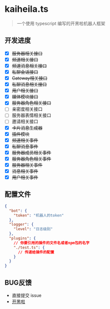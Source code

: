 # kaiheila.ts
> 一个使用 typescript 编写的开黑啦机器人框架

## 开发进度
- [x] ~~服务器相关接口~~
- [x] ~~频道相关接口~~
- [x] ~~频道消息相关接口~~
- [x] ~~私聊会话接口~~
- [x] ~~Gateway相关接口~~
- [x] ~~私聊消息相关接口~~
- [x] ~~用户相关接口~~
- [x] ~~媒体模块接口~~
- [x] ~~服务器角色相关接口~~
- [ ] 亲密度相关接口
- [ ] 服务器表情相关接口
- [ ] 邀请相关接口
- [x] ~~卡片消息生成器~~
- [x] ~~插件模块~~
- [x] ~~频道相关事件~~
- [x] ~~私聊消息事件~~
- [x] ~~服务器成员相关事件~~
- [x] ~~服务器角色相关事件~~
- [x] ~~服务器相关事件~~
- [x] ~~消息相关事件~~
- [x] ~~用户相关事件~~

## 配置文件
```json
{
  "bot": {
    "token": "机器人的token"
  },
  "logger": {
    "level": "日志级别"
  },
  "plugins": {
    // 你要引用的插件的文件名或者npm包的名字
    "./test.ts": {
      // 传递给插件的配置
    }
  }
}
```

## BUG反馈
- 直接提交 issue
- [开黑啦](https://kaihei.co/61zvJF)